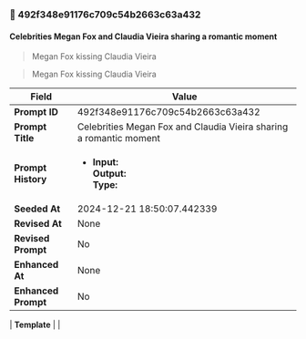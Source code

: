 

### 📜 492f348e91176c709c54b2663c63a432

#### Celebrities Megan Fox and Claudia Vieira sharing a romantic moment

> Megan Fox kissing Claudia Vieira

> Megan Fox kissing Claudia Vieira

| Field          | Value                                                                                                                                                                      |
|----------------|----------------------------------------------------------------------------------------------------------------------------------------------------------------------------|
| **Prompt ID**  | 492f348e91176c709c54b2663c63a432                                                                                                                                                            |
| **Prompt Title**  | Celebrities Megan Fox and Claudia Vieira sharing a romantic moment                                                                                                                                                            |
| **Prompt History** | <ul><li>**Input:**  <br> **Output:**  <br> **Type:** </li></ul> |
| **Seeded At** | 2024-12-21 18:50:07.442339                                                                                                                                                   |
| **Revised At** | None                                                                                                                                                   |
| **Revised Prompt** | No                                                                                                                                                                      |
| **Enhanced At** | None                                                                                                                                                  |
| **Enhanced Prompt** | No                                                                                                                                                                    |

| **Template**   |                                                                                                                                            |



